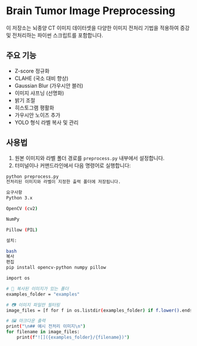 

# Brain Tumor Image Preprocessing

이 저장소는 뇌종양 CT 이미지 데이터셋을 다양한 이미지 전처리 기법을 적용하여 증강 및 전처리하는 파이썬 스크립트를 포함합니다.

## 주요 기능

- Z-score 정규화
- CLAHE (국소 대비 향상)
- Gaussian Blur (가우시안 블러)
- 이미지 샤프닝 (선명화)
- 밝기 조절
- 히스토그램 평활화
- 가우시안 노이즈 추가
- YOLO 형식 라벨 복사 및 관리

## 사용법

1. 원본 이미지와 라벨 폴더 경로를 `preprocess.py` 내부에서 설정합니다.
2. 터미널이나 커맨드라인에서 다음 명령어로 실행합니다:

```bash
python preprocess.py
전처리된 이미지와 라벨이 지정한 출력 폴더에 저장됩니다.

요구사항
Python 3.x

OpenCV (cv2)

NumPy

Pillow (PIL)

설치:

bash
복사
편집
pip install opencv-python numpy pillow

import os

# 📁 복사된 이미지가 있는 폴더
examples_folder = "examples"

# 📷 이미지 파일만 필터링
image_files = [f for f in os.listdir(examples_folder) if f.lower().endswith(('.jpg', '.jpeg', '.png'))]

# 🖼️ 마크다운 출력
print("\n## 예시 전처리 이미지\n")
for filename in image_files:
    print(f"![]({examples_folder}/{filename})")

